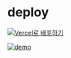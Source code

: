 # deploy

[![Vercel로 배포하기](https://vercel.com/button)](https://vercel.com/new/clone?repository-url=https://github.com/mariojisoohwang/kakao-chatbot-skill-example)


[![demo](https://drive.google.com/file/d/1LLy-vBoooJNN5RPKyR9jWcFCCCXtzu8l/view?usp=sharing)](https://drive.google.com/file/d/1LLy-vBoooJNN5RPKyR9jWcFCCCXtzu8l/view?usp=sharing)

